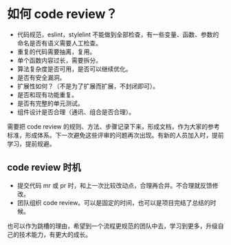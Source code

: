 # 如何 code review？

- 代码规范，eslint，stylelint 不能做到全部检查，有一些变量、函数、参数的命名是否有语义需要人工检查。
- 重复的代码需要抽离，复用。
- 单个函数内容过长，需要拆分。
- 算法复杂度是否可用，是否可以继续优化。
- 是否有安全漏洞。
- 扩展性如何？（不是为了扩展而扩展，不封闭即可）。
- 是否和现有功能重复。
- 是否有完整的单元测试。
- 组件设计是否合理（通讯、组合是否合理）。

需要把 code review 的规则、方法、步骤记录下来，形成文档，作为大家的参考标准，形成体系。下一次避免这些评审的问题再次出现。有新的人员加入时，提前学习，提前规避。

## code review 时机

- 提交代码 mr 或 pr 时，和上一次比较改动点，合理再合并。不合理就反馈修改。
- 团队组织 code review。可以是固定的时间，也可以是项目完结了总结的时候。

也可以作为跳槽的理由，希望到一个流程更规范的团队中去，学习到更多，升级自己的技术能力，有更大的成长。